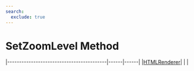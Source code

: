 ```yaml
---
search:
  exclude: true
---
```


<h1 class="heading"><span class="name">SetZoomLevel Method</span></h1>

|------------------------------------------|------|------|
|[HTMLRenderer](../objects/htmlrenderer.md)|&nbsp;|&nbsp;|
